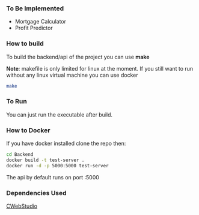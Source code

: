 ### To Be Implemented
- Mortgage Calculator
- Profit Predictor

### How to build

To build the backend/api of the project you can use **make**  

**Note**: makefile is only limited for linux at the moment. If you still want to run without any linux virtual machine you can use docker


```bash
make
```

### To Run

You can just run the executable after build.

### How to Docker

If you have docker installed clone the repo then:

```bash
cd Backend
docker build -t test-server .
docker run -d -p 5000:5000 test-server
```

The api by default runs on port :5000 

### Dependencies Used
[CWebStudio](https://github.com/OUIsolutions/CWebStudio/tree/main?tab=readme-ov-file)
